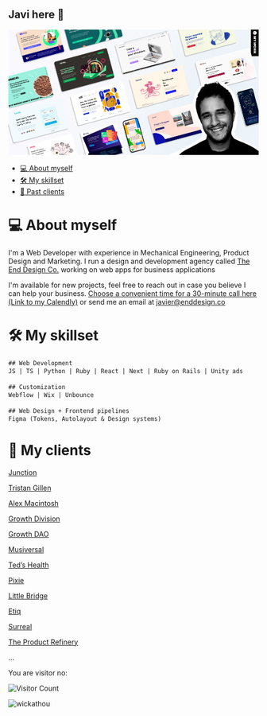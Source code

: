 ## Javi here 👋

<a href="http://enddesign.co/">
  <img src="./assets/img/wickathou-javi.png" alt="A banner showcasing the style of my code+dev agency, The End Design Co.">
</a>

- [💻 About myself ](#-about-myself-)
- [🛠 My skillset ](#-my-skillset-)
- [🚀 Past clients ](#-past-clients-)

# 💻 About myself <a name="brief-portfolio"></a>
I'm a Web Developer with experience in Mechanical Engineering, Product Design and Marketing.
I run a design and development agency called [The End Design Co.](http://enddesign.co/) working on web apps for business applications

I'm available for new projects, feel free to reach out in case you believe I can help your business.
[Choose a convenient time for a 30-minute call here (Link to my Calendly)](https://ly.enddesign.co/intro) or send me an email at [javier@enddesign.co](mailto:javier@enddesign.co)


# 🛠 My skillset <a name="my-skillset"></a>
```
## Web Development
JS | TS | Python | Ruby | React | Next | Ruby on Rails | Unity ads

## Customization
Webflow | Wix | Unbounce

## Web Design + Frontend pipelines
Figma (Tokens, Autolayout & Design systems)
```
# 🚀 My clients <a name="clients"></a>

[Junction](https://www.hackjunction.com/)

[Tristan Gillen](https://www.tristangillen.com/)

[Alex Macintosh](https://www.alexmacintosh.com/)

[Growth Division](http://growth-division.com/)

[Growth DAO](https://www.growth-dao.com/)

[Musiversal](https://www.musiversal.com/)

[Ted’s Health](https://www.tedshealth.com/)

[Pixie](https://www.usepixie.com/)

[Little Bridge](https://www.littlebridge.com/)

[Etiq](https://etiq.ai/)

[Surreal](https://eatsurreal.co.uk/)

[The Product Refinery](https://www.theproductrefinery.com/)

...

You are visitor no:

![Visitor Count](https://profile-counter.glitch.me/wickathou/count.svg)
<p><img align="left" src="https://github-readme-stats.vercel.app/api/top-langs?username=wickathou&langs_count=10&show_icons=true&locale=en&layout=compact" alt="wickathou" /></p>

